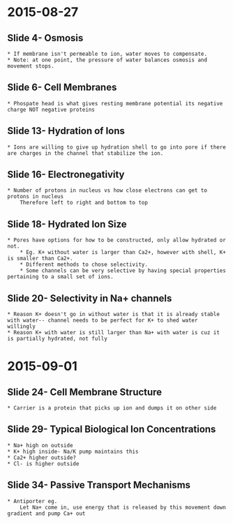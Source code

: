 # 2015-08-27
## Slide 4- Osmosis
    * If membrane isn't permeable to ion, water moves to compensate. 
    * Note: at one point, the pressure of water balances osmosis and movement stops.
## Slide 6- Cell Membranes
    * Phospate head is what gives resting membrane potential its negative charge NOT negative proteins
## Slide 13- Hydration of Ions
    * Ions are willing to give up hydration shell to go into pore if there are charges in the channel that stabilize the ion.
## Slide 16- Electronegativity
    * Number of protons in nucleus vs how close electrons can get to protons in nucleus
        Therefore left to right and bottom to top
## Slide 18- Hydrated Ion Size
    * Pores have options for how to be constructed, only allow hydrated or not.
        * Eg. K+ without water is larger than Ca2+, however with shell, K+ is smaller than Ca2+.
        * Different methods to chose selectivity.
        * Some channels can be very selective by having special properties pertaining to a small set of ions.
## Slide 20- Selectivity in Na+ channels
    * Reason K+ doesn't go in without water is that it is already stable with water-- channel needs to be perfect for K+ to shed water willingly
    * Reason K+ with water is still larger than Na+ with water is cuz it is partially hydrated, not fully
# 2015-09-01
## Slide 24- Cell Membrane Structure    
    * Carrier is a protein that picks up ion and dumps it on other side
## Slide 29- Typical Biological Ion Concentrations
    * Na+ high on outside
    * K+ high inside- Na/K pump maintains this
    * Ca2+ higher outside?
    * Cl- is higher outside
## Slide 34- Passive Transport Mechanisms
    * Antiporter eg. 
        Let Na+ come in, use energy that is released by this movement down gradient and pump Ca+ out

